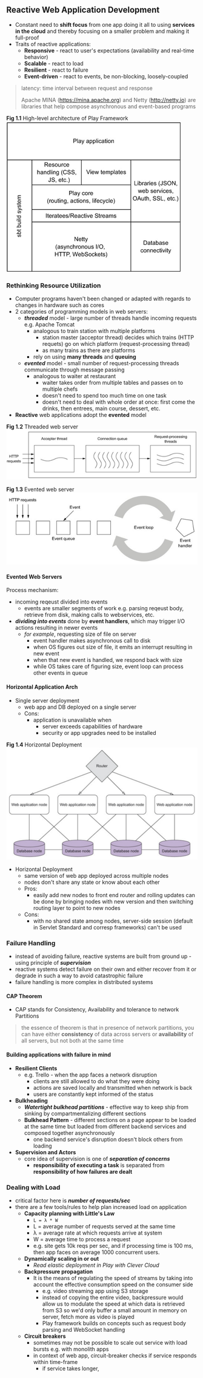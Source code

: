 ## Reactive Web Application Development

* Constant need to __shift focus__ from one app doing it all to using __services in the cloud__ and thereby focusing on a smaller problem and making it full-proof
* Traits of reactive applications:
	* __Responsive__ - react to user's expectations (availability and real-time behavior)
	* __Scalable__ - react to load
	* __Resilient__ - react to failure
	* __Event-driven__ - react to events, be non-blocking, loosely-coupled

> latency: time interval between request and response
> 
> Apache MINA (https://mina.apache.org) and Netty (http://netty.io) are libraries that help compose asynchronous and event-based programs

__Fig 1.1__ High-level architecture of Play Framework
![Play Architecture](images/play-arch.png)

### Rethinking Resource Utilization

* Computer programs haven't been changed or adapted with regards to changes in hardware such as cores
* 2 categories of programming models in web servers:
	* ___threaded___ model - large number of threads handle incoming requests e.g. Apache Tomcat
		* analogous to train station with multiple platforms
			* station master (acceptor thread) decides which trains (HTTP requets) go on which platform (request-processing thread)
			* as many trains as there are platforms
		* rely on using __many threads__ and __queuing__
	* ___evented___ model - small number of request-processing threads communicate through message passing
		* analogous to waiter at restaurant
			* waiter takes order from multiple tables and passes on to multiple chefs
			* doesn't need to spend too much time on one task
			* doesn't need to deal with whole order at once: first come the drinks, then entrees, main course, dessert, etc.
* __Reactive__ web applications adopt the __evented__ model

__Fig 1.2__ Threaded web server
![Threaded web server](images/threaded-server.png)

__Fig 1.3__ Evented web server
![Evented web server](images/evented-server.png)

#### Evented Web Servers

Process mechanism:

* incoming reqeust divided into events
	* events are smaller segments of work e.g. parsing reqeust body, retrieve from disk, making calls to webservices, etc.
* ___dividing into events___ done by __event handlers__, which may trigger I/O actions resulting in newer events
	* _for example_, requesting size of file on server
		* event handler makes asynchronous call to disk
		* when OS figures out size of file, it emits an interrupt resulting in new event
		* when that new event is handled, we respond back with size
		* while OS takes care of figuring size, event loop can process other events in queue

#### Horizontal Application Arch

* Single server deployment
	* web app and DB deployed on a single server
	* Cons:
		* application is unavailable when
			* server exceeds capabilities of hardware
			* security or app upgrades need to be installed

__Fig 1.4__ Horizontal Deployment
![Horizontal Deployment](images/hor-dep.png)

* Horizontal Deployment
	* same version of web app deployed across multiple nodes
	* nodes don't share any state or know about each other
	* Pros:
		* easily add new nodes to front end router and rolling updates can be done by bringing nodes with new version and then switching routing layer to point to new nodes
	* Cons:
		* with no shared state among nodes, server-side session (default in Servlet Standard and corresp frameworks) can't be used

### Failure Handling

* instead of avoiding failure, reactive systems are built from ground up - using principle of ___supervision___
* reactive systems detect failure on their own and either recover from it or degrade in such a way to avoid catastrophic failure
* failure handling is more complex in distributed systems

#### CAP Theorem

* CAP stands for Consistency, Availability and tolerance to network Partitions

> the essence of theorem is that in presence of network partitions, you can have either __consistency__ of data across servers or __availability__ of all servers, but not both at the same time


#### Building applications with failure in mind

* __Resilient Clients__
	* e.g. Trello - when the app faces a network disruption
		* clients are still allowed to do what they were doing
		* actions are saved locally and transmitted when network is back
		* users are constantly kept informed of the status
* __Bulkheading__
	* ___Watertight bulkhead partitions___ - effective way to keep ship from sinking by compartmentalizing different sections
	* __Bulkhead Pattern__ - different sections on a page appear to be loaded at the same time but loaded from different backend services and composed together asynchronously
		* one backend service's disruption doesn't block others from loading
* __Supervision and Actors__
	* core idea of supervision is one of ___separation of concerns___
		* __responsibility of executing a task__ is separated from __responsibility of how failures are dealt__

### Dealing with Load

* critical factor here is ___number of requests/sec___
* there are a few tools/rules to help plan increased load on application
	* __Capacity planning with Little's Law__
		* `L = λ * W`
		* L = average number of requests served at the same time
		* λ = average rate at which requests arrive at system
		* W = average time to process a request
		* e.g. site gets 10k reqs per sec, and if processing time is 100 ms, then app faces on average 1000 concurrent users.
	* __Dynamically scaling in or out__
		* _Read elastic deployment in Play with Clever Cloud_
	* __Backpressure propagation__
		* It is the means of regulating the speed of streams by taking into account the effective consumption speed on the consumer side
			* e.g. video streaming app using S3 storage
			* instead of copying the entire video, backpressure would allow us to modulate the speed at which data is retrieved from S3 so we'd only buffer a small amount in memory on server, fetch more as video is played
			* Play framework builds on concepts such as request body parsing and WebSocket handling
	* __Circuit breakers__
		* sometimes may not be possible to scale out service with load bursts e.g. with monolith apps
		* in context of web app, circuit-breaker checks if service responds within time-frame
			* if service takes longer, 